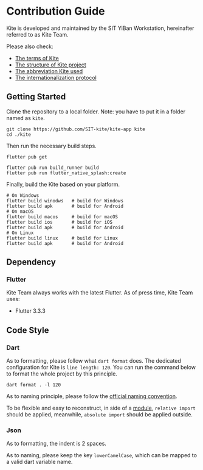 # Contribution Guide

Kite is developed and maintained by the SIT YiBan Workstation,
hereinafter referred to as Kite Team.

Please also check:

- [The terms of Kite](TERM.md)
- [The structure of Kite project](STRUCTURE.MD)
- [The abbreviation Kite used](ABBREVIATION.md)
- [The internationalization protocol](I18N_PROTOCOL.md)

## Getting Started

Clone the repository to a local folder.
Note: you have to put it in a folder named as `kite`.

``` shell
git clone https://github.com/SIT-kite/kite-app kite
cd ./kite
```

Then run the necessary build steps.

``` shell
flutter pub get

flutter pub run build_runner build
flutter pub run flutter_native_splash:create
```

Finally, build the Kite based on your platform.

```shell
# On Windows
flutter build winodws   # build for Windows
flutter build apk       # build for Android
# On macOS
flutter build macos     # build for macOS
flutter build ios       # build for iOS
flutter build apk       # build for Android
# On Linux
flutter build linux     # build for Linux
flutter build apk       # build for Android
```

## Dependency

### Flutter

Kite Team always works with the latest Flutter.
As of press time, Kite Team uses:

- Flutter 3.3.3

## Code Style

### Dart

As to formatting, please follow what `dart format` does.
The dedicated configuration for Kite is `line length: 120`.
You can run the command below to format the whole project by this principle.

```shell
dart format . -l 120
```

As to naming principle, please follow
the [official naming convention](https://dart.dev/guides/language/effective-dart/style).

To be flexible and easy to reconstruct,
in side of a [module](STRUCTURE.md#module), `relative import` should be applied,
meanwhile, `absolute import` should be applied outside.

### Json

As to formatting, the indent is 2 spaces.

As to naming, please keep the key `lowerCamelCase`, which can be mapped to a valid dart variable name.
